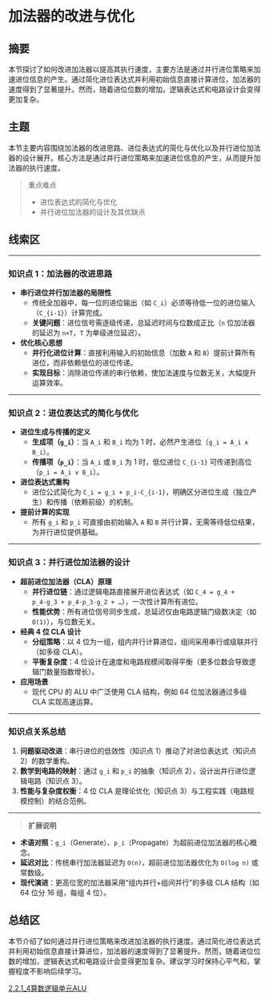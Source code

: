# 加法器的改进与优化

## 摘要

本节探讨了如何改进加法器以提高其执行速度，主要方法是通过并行进位策略来加速进位信息的产生。通过简化进位表达式并利用初始信息直接计算进位，加法器的速度得到了显著提升。然而，随着进位位数的增加，逻辑表达式和电路设计会变得更加复杂。

## 主题

本节主要内容围绕加法器的改进思路、进位表达式的简化与优化以及并行进位加法器的设计展开。核心方法是通过并行进位策略来加速进位信息的产生，从而提升加法器的执行速度。

> 重点难点
>
> - 进位表达式的简化与优化
> - 并行进位加法器的设计及其优缺点

## 线索区

---

### 知识点 1：加法器的改进思路

- **串行进位并行加法器的局限性**
  - 传统全加器中，每一位的进位输出（如 `C_i`）必须等待低一位的进位输入（`C_{i-1}`）计算完成。
  - **关键问题**：进位信号需逐级传递，总延迟时间与位数成正比（`n` 位加法器的延迟为 `n×T`，`T` 为单级进位延迟）。
- **优化核心思想**
  - **并行化进位计算**：直接利用输入的初始信息（加数 `A` 和 `B`）提前计算所有进位，而非依赖低位的进位传递。
  - **实现目标**：消除进位传递的串行依赖，使加法速度与位数无关，大幅提升运算效率。

---

### 知识点 2：进位表达式的简化与优化

- **进位生成与传播的定义**
  - **生成项（`g_i`）**：当 `A_i` 和 `B_i` 均为 1 时，必然产生进位（`g_i = A_i ∧ B_i`）。
  - **传播项（`p_i`）**：当 `A_i` 或 `B_i` 为 1 时，低位进位 `C_{i-1}` 可传递到高位（`p_i = A_i ∨ B_i`）。
- **进位表达式重构**
  - 进位公式简化为 `C_i = g_i + p_i·C_{i-1}`，明确区分进位生成（独立产生）和传播（依赖前级）的机制。
- **提前计算的实现**
  - 所有 `g_i` 和 `p_i` 可直接由初始输入 `A` 和 `B` 并行计算，无需等待低位结果，为并行进位提供基础。

---

### 知识点 3：并行进位加法器的设计

- **超前进位加法器（CLA）原理**
  - **并行进位链**：通过逻辑电路直接展开进位表达式（如 `C_4 = g_4 + p_4·g_3 + p_4·p_3·g_2 + …`），一次性计算所有进位。
  - **性能优势**：所有进位信号同步生成，总延迟仅由电路逻辑门级数决定（如 `O(1)`），与位数无关。
- **经典 4 位 CLA 设计**
  - **分组策略**：以 4 位为一组，组内并行计算进位，组间采用串行或级联并行（如多级 CLA）。
  - **平衡复杂度**：4 位设计在速度和电路规模间取得平衡（更多位数会导致逻辑门数量指数增长）。
- **应用场景**
  - 现代 CPU 的 ALU 中广泛使用 CLA 结构，例如 64 位加法器通过多级 CLA 实现高速运算。

---

### 知识点关系总结

1. **问题驱动改进**：串行进位的低效性（知识点 1）推动了对进位表达式（知识点 2）的数学重构。
2. **数学到电路的映射**：通过 `g_i` 和 `p_i` 的抽象（知识点 2），设计出并行进位逻辑电路（知识点 3）。
3. **性能与复杂度权衡**：4 位 CLA 是理论优化（知识点 3）与工程实践（电路规模控制）的结合范例。

---

> **扩展说明**

- **术语对照**：`g_i`（Generate）、`p_i`（Propagate）为超前进位加法器的核心概念。
- **延迟对比**：传统串行加法器延迟为 `O(n)`，超前进位加法器优化为 `O(log n)` 或常数级。
- **现代演进**：更高位宽的加法器采用“组内并行+组间并行”的多级 CLA 结构（如 64 位分 16 组，每组 4 位）。

## 总结区

本节介绍了如何通过并行进位策略来改进加法器的执行速度。通过简化进位表达式并利用初始信息直接计算进位，加法器的速度得到了显著提升。然而，随着进位位数的增加，逻辑表达式和电路设计会变得更加复杂。建议学习时保持心平气和，掌握程度不影响后续学习。


[2.2.1_4算数逻辑单元ALU](2.2.1_4算数逻辑单元ALU.md)
